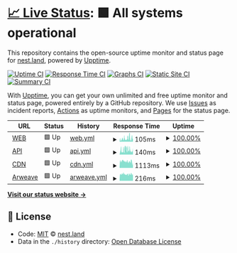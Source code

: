 # [📈 Live Status](https://status.nest.land): <!--live status--> **🟩 All systems operational**

This repository contains the open-source uptime monitor and status page for [nest.land](https://nest.land), powered by [Upptime](https://github.com/upptime/upptime).

[![Uptime CI](https://github.com/koj-co/upptime/workflows/Uptime%20CI/badge.svg)](https://github.com/koj-co/upptime/actions?query=workflow%3A%22Uptime+CI%22)
[![Response Time CI](https://github.com/koj-co/upptime/workflows/Response%20Time%20CI/badge.svg)](https://github.com/koj-co/upptime/actions?query=workflow%3A%22Response+Time+CI%22)
[![Graphs CI](https://github.com/koj-co/upptime/workflows/Graphs%20CI/badge.svg)](https://github.com/koj-co/upptime/actions?query=workflow%3A%22Graphs+CI%22)
[![Static Site CI](https://github.com/koj-co/upptime/workflows/Static%20Site%20CI/badge.svg)](https://github.com/koj-co/upptime/actions?query=workflow%3A%22Static+Site+CI%22)
[![Summary CI](https://github.com/koj-co/upptime/workflows/Summary%20CI/badge.svg)](https://github.com/koj-co/upptime/actions?query=workflow%3A%22Summary+CI%22)

With [Upptime](https://upptime.js.org), you can get your own unlimited and free uptime monitor and status page, powered entirely by a GitHub repository. We use [Issues](https://github.com/nestdotland/status/issues) as incident reports, [Actions](https://github.com/nestdotland/status/actions) as uptime monitors, and [Pages](https://status.nest.land) for the status page.

<!--start: status pages-->
<!-- This summary is generated by Upptime (https://github.com/upptime/upptime) -->
<!-- Do not edit this manually, your changes will be overwritten -->
<!-- prettier-ignore -->
| URL | Status | History | Response Time | Uptime |
| --- | ------ | ------- | ------------- | ------ |
| <img alt="" src="https://favicons.githubusercontent.com/nest.land" height="13"> [WEB](https://nest.land/package/std/files/flags/mod.ts) | 🟩 Up | [web.yml](https://github.com/nestdotland/status/commits/HEAD/history/web.yml) | <details><summary><img alt="Response time graph" src="./graphs/web/response-time-week.png" height="20"> 105ms</summary><br><a href="https://status.nest.land/history/web"><img alt="Response time 163" src="https://img.shields.io/endpoint?url=https%3A%2F%2Fraw.githubusercontent.com%2Fnestdotland%2Fstatus%2FHEAD%2Fapi%2Fweb%2Fresponse-time.json"></a><br><a href="https://status.nest.land/history/web"><img alt="24-hour response time 171" src="https://img.shields.io/endpoint?url=https%3A%2F%2Fraw.githubusercontent.com%2Fnestdotland%2Fstatus%2FHEAD%2Fapi%2Fweb%2Fresponse-time-day.json"></a><br><a href="https://status.nest.land/history/web"><img alt="7-day response time 105" src="https://img.shields.io/endpoint?url=https%3A%2F%2Fraw.githubusercontent.com%2Fnestdotland%2Fstatus%2FHEAD%2Fapi%2Fweb%2Fresponse-time-week.json"></a><br><a href="https://status.nest.land/history/web"><img alt="30-day response time 118" src="https://img.shields.io/endpoint?url=https%3A%2F%2Fraw.githubusercontent.com%2Fnestdotland%2Fstatus%2FHEAD%2Fapi%2Fweb%2Fresponse-time-month.json"></a><br><a href="https://status.nest.land/history/web"><img alt="1-year response time 163" src="https://img.shields.io/endpoint?url=https%3A%2F%2Fraw.githubusercontent.com%2Fnestdotland%2Fstatus%2FHEAD%2Fapi%2Fweb%2Fresponse-time-year.json"></a></details> | <details><summary><a href="https://status.nest.land/history/web">100.00%</a></summary><a href="https://status.nest.land/history/web"><img alt="All-time uptime 91.35%" src="https://img.shields.io/endpoint?url=https%3A%2F%2Fraw.githubusercontent.com%2Fnestdotland%2Fstatus%2FHEAD%2Fapi%2Fweb%2Fuptime.json"></a><br><a href="https://status.nest.land/history/web"><img alt="24-hour uptime 100.00%" src="https://img.shields.io/endpoint?url=https%3A%2F%2Fraw.githubusercontent.com%2Fnestdotland%2Fstatus%2FHEAD%2Fapi%2Fweb%2Fuptime-day.json"></a><br><a href="https://status.nest.land/history/web"><img alt="7-day uptime 100.00%" src="https://img.shields.io/endpoint?url=https%3A%2F%2Fraw.githubusercontent.com%2Fnestdotland%2Fstatus%2FHEAD%2Fapi%2Fweb%2Fuptime-week.json"></a><br><a href="https://status.nest.land/history/web"><img alt="30-day uptime 100.00%" src="https://img.shields.io/endpoint?url=https%3A%2F%2Fraw.githubusercontent.com%2Fnestdotland%2Fstatus%2FHEAD%2Fapi%2Fweb%2Fuptime-month.json"></a><br><a href="https://status.nest.land/history/web"><img alt="1-year uptime 91.35%" src="https://img.shields.io/endpoint?url=https%3A%2F%2Fraw.githubusercontent.com%2Fnestdotland%2Fstatus%2FHEAD%2Fapi%2Fweb%2Fuptime-year.json"></a></details>
| <img alt="" src="https://favicons.githubusercontent.com/x.nest.land" height="13"> [API](https://x.nest.land/api/package/std/0.75.0) | 🟩 Up | [api.yml](https://github.com/nestdotland/status/commits/HEAD/history/api.yml) | <details><summary><img alt="Response time graph" src="./graphs/api/response-time-week.png" height="20"> 140ms</summary><br><a href="https://status.nest.land/history/api"><img alt="Response time 153" src="https://img.shields.io/endpoint?url=https%3A%2F%2Fraw.githubusercontent.com%2Fnestdotland%2Fstatus%2FHEAD%2Fapi%2Fapi%2Fresponse-time.json"></a><br><a href="https://status.nest.land/history/api"><img alt="24-hour response time 118" src="https://img.shields.io/endpoint?url=https%3A%2F%2Fraw.githubusercontent.com%2Fnestdotland%2Fstatus%2FHEAD%2Fapi%2Fapi%2Fresponse-time-day.json"></a><br><a href="https://status.nest.land/history/api"><img alt="7-day response time 140" src="https://img.shields.io/endpoint?url=https%3A%2F%2Fraw.githubusercontent.com%2Fnestdotland%2Fstatus%2FHEAD%2Fapi%2Fapi%2Fresponse-time-week.json"></a><br><a href="https://status.nest.land/history/api"><img alt="30-day response time 130" src="https://img.shields.io/endpoint?url=https%3A%2F%2Fraw.githubusercontent.com%2Fnestdotland%2Fstatus%2FHEAD%2Fapi%2Fapi%2Fresponse-time-month.json"></a><br><a href="https://status.nest.land/history/api"><img alt="1-year response time 153" src="https://img.shields.io/endpoint?url=https%3A%2F%2Fraw.githubusercontent.com%2Fnestdotland%2Fstatus%2FHEAD%2Fapi%2Fapi%2Fresponse-time-year.json"></a></details> | <details><summary><a href="https://status.nest.land/history/api">100.00%</a></summary><a href="https://status.nest.land/history/api"><img alt="All-time uptime 99.98%" src="https://img.shields.io/endpoint?url=https%3A%2F%2Fraw.githubusercontent.com%2Fnestdotland%2Fstatus%2FHEAD%2Fapi%2Fapi%2Fuptime.json"></a><br><a href="https://status.nest.land/history/api"><img alt="24-hour uptime 100.00%" src="https://img.shields.io/endpoint?url=https%3A%2F%2Fraw.githubusercontent.com%2Fnestdotland%2Fstatus%2FHEAD%2Fapi%2Fapi%2Fuptime-day.json"></a><br><a href="https://status.nest.land/history/api"><img alt="7-day uptime 100.00%" src="https://img.shields.io/endpoint?url=https%3A%2F%2Fraw.githubusercontent.com%2Fnestdotland%2Fstatus%2FHEAD%2Fapi%2Fapi%2Fuptime-week.json"></a><br><a href="https://status.nest.land/history/api"><img alt="30-day uptime 100.00%" src="https://img.shields.io/endpoint?url=https%3A%2F%2Fraw.githubusercontent.com%2Fnestdotland%2Fstatus%2FHEAD%2Fapi%2Fapi%2Fuptime-month.json"></a><br><a href="https://status.nest.land/history/api"><img alt="1-year uptime 99.98%" src="https://img.shields.io/endpoint?url=https%3A%2F%2Fraw.githubusercontent.com%2Fnestdotland%2Fstatus%2FHEAD%2Fapi%2Fapi%2Fuptime-year.json"></a></details>
| <img alt="" src="https://favicons.githubusercontent.com/x.nest.land" height="13"> [CDN](https://x.nest.land/std@0.75.0/flags/mod.ts) | 🟩 Up | [cdn.yml](https://github.com/nestdotland/status/commits/HEAD/history/cdn.yml) | <details><summary><img alt="Response time graph" src="./graphs/cdn/response-time-week.png" height="20"> 1113ms</summary><br><a href="https://status.nest.land/history/cdn"><img alt="Response time 1125" src="https://img.shields.io/endpoint?url=https%3A%2F%2Fraw.githubusercontent.com%2Fnestdotland%2Fstatus%2FHEAD%2Fapi%2Fcdn%2Fresponse-time.json"></a><br><a href="https://status.nest.land/history/cdn"><img alt="24-hour response time 892" src="https://img.shields.io/endpoint?url=https%3A%2F%2Fraw.githubusercontent.com%2Fnestdotland%2Fstatus%2FHEAD%2Fapi%2Fcdn%2Fresponse-time-day.json"></a><br><a href="https://status.nest.land/history/cdn"><img alt="7-day response time 1113" src="https://img.shields.io/endpoint?url=https%3A%2F%2Fraw.githubusercontent.com%2Fnestdotland%2Fstatus%2FHEAD%2Fapi%2Fcdn%2Fresponse-time-week.json"></a><br><a href="https://status.nest.land/history/cdn"><img alt="30-day response time 1103" src="https://img.shields.io/endpoint?url=https%3A%2F%2Fraw.githubusercontent.com%2Fnestdotland%2Fstatus%2FHEAD%2Fapi%2Fcdn%2Fresponse-time-month.json"></a><br><a href="https://status.nest.land/history/cdn"><img alt="1-year response time 1125" src="https://img.shields.io/endpoint?url=https%3A%2F%2Fraw.githubusercontent.com%2Fnestdotland%2Fstatus%2FHEAD%2Fapi%2Fcdn%2Fresponse-time-year.json"></a></details> | <details><summary><a href="https://status.nest.land/history/cdn">100.00%</a></summary><a href="https://status.nest.land/history/cdn"><img alt="All-time uptime 99.87%" src="https://img.shields.io/endpoint?url=https%3A%2F%2Fraw.githubusercontent.com%2Fnestdotland%2Fstatus%2FHEAD%2Fapi%2Fcdn%2Fuptime.json"></a><br><a href="https://status.nest.land/history/cdn"><img alt="24-hour uptime 100.00%" src="https://img.shields.io/endpoint?url=https%3A%2F%2Fraw.githubusercontent.com%2Fnestdotland%2Fstatus%2FHEAD%2Fapi%2Fcdn%2Fuptime-day.json"></a><br><a href="https://status.nest.land/history/cdn"><img alt="7-day uptime 100.00%" src="https://img.shields.io/endpoint?url=https%3A%2F%2Fraw.githubusercontent.com%2Fnestdotland%2Fstatus%2FHEAD%2Fapi%2Fcdn%2Fuptime-week.json"></a><br><a href="https://status.nest.land/history/cdn"><img alt="30-day uptime 99.47%" src="https://img.shields.io/endpoint?url=https%3A%2F%2Fraw.githubusercontent.com%2Fnestdotland%2Fstatus%2FHEAD%2Fapi%2Fcdn%2Fuptime-month.json"></a><br><a href="https://status.nest.land/history/cdn"><img alt="1-year uptime 99.87%" src="https://img.shields.io/endpoint?url=https%3A%2F%2Fraw.githubusercontent.com%2Fnestdotland%2Fstatus%2FHEAD%2Fapi%2Fcdn%2Fuptime-year.json"></a></details>
| <img alt="" src="https://favicons.githubusercontent.com/y2dkomn4abqiffiuvhrfhuqynbu4det55c3uipi4gyvvntorwfoa.arweave.net" height="13"> [Arweave](https://y2dkomn4abqiffiuvhrfhuqynbu4det55c3uipi4gyvvntorwfoa.arweave.net/xoanMbwAYIKVFKniU9IYaGnBkn3ot0Q9HDYrVs3RsVw/flags/mod.ts) | 🟩 Up | [arweave.yml](https://github.com/nestdotland/status/commits/HEAD/history/arweave.yml) | <details><summary><img alt="Response time graph" src="./graphs/arweave/response-time-week.png" height="20"> 216ms</summary><br><a href="https://status.nest.land/history/arweave"><img alt="Response time 314" src="https://img.shields.io/endpoint?url=https%3A%2F%2Fraw.githubusercontent.com%2Fnestdotland%2Fstatus%2FHEAD%2Fapi%2Farweave%2Fresponse-time.json"></a><br><a href="https://status.nest.land/history/arweave"><img alt="24-hour response time 212" src="https://img.shields.io/endpoint?url=https%3A%2F%2Fraw.githubusercontent.com%2Fnestdotland%2Fstatus%2FHEAD%2Fapi%2Farweave%2Fresponse-time-day.json"></a><br><a href="https://status.nest.land/history/arweave"><img alt="7-day response time 216" src="https://img.shields.io/endpoint?url=https%3A%2F%2Fraw.githubusercontent.com%2Fnestdotland%2Fstatus%2FHEAD%2Fapi%2Farweave%2Fresponse-time-week.json"></a><br><a href="https://status.nest.land/history/arweave"><img alt="30-day response time 230" src="https://img.shields.io/endpoint?url=https%3A%2F%2Fraw.githubusercontent.com%2Fnestdotland%2Fstatus%2FHEAD%2Fapi%2Farweave%2Fresponse-time-month.json"></a><br><a href="https://status.nest.land/history/arweave"><img alt="1-year response time 314" src="https://img.shields.io/endpoint?url=https%3A%2F%2Fraw.githubusercontent.com%2Fnestdotland%2Fstatus%2FHEAD%2Fapi%2Farweave%2Fresponse-time-year.json"></a></details> | <details><summary><a href="https://status.nest.land/history/arweave">100.00%</a></summary><a href="https://status.nest.land/history/arweave"><img alt="All-time uptime 99.87%" src="https://img.shields.io/endpoint?url=https%3A%2F%2Fraw.githubusercontent.com%2Fnestdotland%2Fstatus%2FHEAD%2Fapi%2Farweave%2Fuptime.json"></a><br><a href="https://status.nest.land/history/arweave"><img alt="24-hour uptime 100.00%" src="https://img.shields.io/endpoint?url=https%3A%2F%2Fraw.githubusercontent.com%2Fnestdotland%2Fstatus%2FHEAD%2Fapi%2Farweave%2Fuptime-day.json"></a><br><a href="https://status.nest.land/history/arweave"><img alt="7-day uptime 100.00%" src="https://img.shields.io/endpoint?url=https%3A%2F%2Fraw.githubusercontent.com%2Fnestdotland%2Fstatus%2FHEAD%2Fapi%2Farweave%2Fuptime-week.json"></a><br><a href="https://status.nest.land/history/arweave"><img alt="30-day uptime 99.49%" src="https://img.shields.io/endpoint?url=https%3A%2F%2Fraw.githubusercontent.com%2Fnestdotland%2Fstatus%2FHEAD%2Fapi%2Farweave%2Fuptime-month.json"></a><br><a href="https://status.nest.land/history/arweave"><img alt="1-year uptime 99.87%" src="https://img.shields.io/endpoint?url=https%3A%2F%2Fraw.githubusercontent.com%2Fnestdotland%2Fstatus%2FHEAD%2Fapi%2Farweave%2Fuptime-year.json"></a></details>

<!--end: status pages-->

[**Visit our status website →**](https://status.nest.land)

## 📄 License

- Code: [MIT](./LICENSE) © [nest.land](https://nest.land)
- Data in the `./history` directory: [Open Database License](https://opendatacommons.org/licenses/odbl/1-0/)
